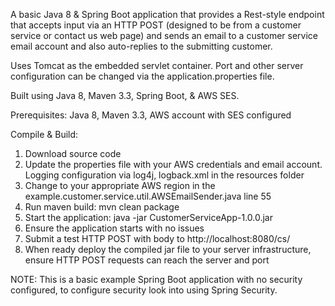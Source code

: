 A basic Java 8 & Spring Boot application that provides a Rest-style endpoint that accepts input via an HTTP POST 
(designed to be from a customer service or contact us web page) and sends an email to a customer service 
email account and also auto-replies to the submitting customer.

Uses Tomcat as the embedded servlet container. Port and other server configuration can be changed via the 
application.properties file.

Built using Java 8, Maven 3.3, Spring Boot, & AWS SES.

Prerequisites: Java 8, Maven 3.3, AWS account with SES configured

Compile & Build:  
1. Download source code  
2. Update the properties file with your AWS credentials and email account. Logging configuration via log4j, logback.xml in the resources folder  
3. Change to your appropriate AWS region in the example.customer.service.util.AWSEmailSender.java line 55  
4. Run maven build: mvn clean package  
5. Start the application: java -jar CustomerServiceApp-1.0.0.jar  
6. Ensure the application starts with no issues  
7. Submit a test HTTP POST with body to http://localhost:8080/cs/  
8. When ready deploy the compiled jar file to your server infrastructure, ensure HTTP POST requests can reach the server and port  

NOTE: This is a basic example Spring Boot application with no security configured, to configure security 
look into using Spring Security.
